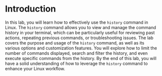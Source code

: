 # Introduction

In this lab, you will learn how to effectively use the `history` command in Linux. The `history` command allows you to view and manage the command history in your terminal, which can be particularly useful for reviewing past actions, repeating previous commands, or troubleshooting issues. The lab covers the purpose and usage of the `history` command, as well as its various options and customization features. You will explore how to limit the number of commands displayed, search and filter the history, and even execute specific commands from the history. By the end of this lab, you will have a solid understanding of how to leverage the `history` command to enhance your Linux workflow.
